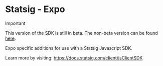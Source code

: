 # Statsig - Expo

> [!IMPORTANT]
> This version of the SDK is still in beta. The non-beta version can be found [here](https://github.com/statsig-io/react-native-expo).

Expo specific additions for use with a Statsig Javascript SDK.

Learn more by visiting: https://docs.statsig.com/client/jsClientSDK
